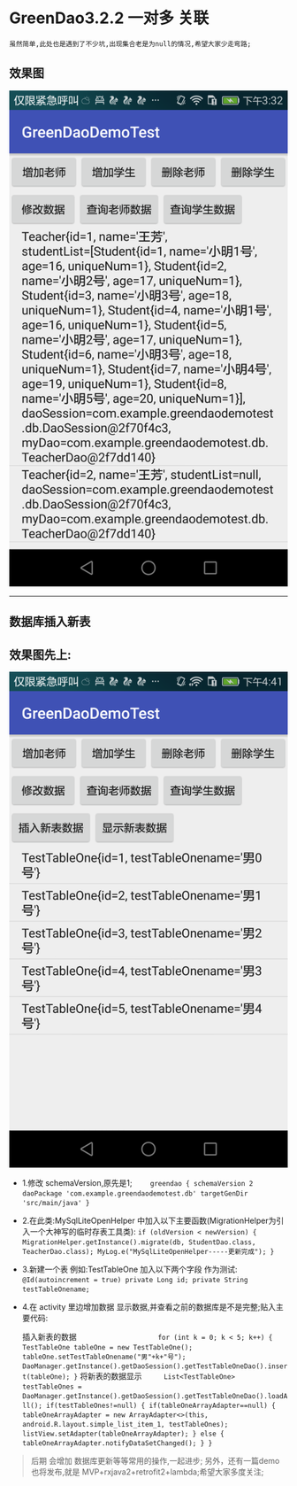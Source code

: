 # GreenDao3.2.2 一对多 关联
    虽然简单,此处也是遇到了不少坑,出现集合老是为null的情况,希望大家少走弯路;
## 效果图


![Image](https://github.com/LB-ocean/GreenDaoDemoTest/blob/master/picture/p1.png)


---
## 数据库插入新表

##  效果图先上:
![Image](https://github.com/LB-ocean/GreenDaoDemoTest/blob/master/picture/newTable.png)

* 1.修改 schemaVersion,原先是1;
`    greendao {
        schemaVersion 2
        daoPackage 'com.example.greendaodemotest.db'
        targetGenDir 'src/main/java'
    }`
* 2.在此类:MySqlLiteOpenHelper 中加入以下主要函数(MigrationHelper为引入一个大神写的临时存表工具类):
`if (oldVersion < newVersion)
             {
                 MigrationHelper.getInstance().migrate(db, StudentDao.class, TeacherDao.class);
                 MyLog.e("MySqlLiteOpenHelper-----更新完成");
             }`
* 3.新建一个表 例如:TestTableOne
    加入以下两个字段 作为测试:
`    @Id(autoincrement = true)
    private Long id;
    private String testTableOnename;`
* 4.在 activity 里边增加数据 显示数据,并查看之前的数据库是不是完整;贴入主要代码:

    插入新表的数据
`                    for (int k = 0; k < 5; k++)
                    {
                        TestTableOne tableOne = new TestTableOne();
                        tableOne.setTestTableOnename("男"+k+"号");
                        DaoManager.getInstance().getDaoSession().getTestTableOneDao().insert(tableOne);
                    }`
    将新表的数据显示
`     List<TestTableOne> testTableOnes = DaoManager.getInstance().getDaoSession().getTestTableOneDao().loadAll();
                    if(testTableOnes!=null)
                    {
                        if(tableOneArrayAdapter==null)
                        {
                            tableOneArrayAdapter = new ArrayAdapter<>(this, android.R.layout.simple_list_item_1, testTableOnes);
                            listView.setAdapter(tableOneArrayAdapter);
                        }
                        else
                        {
                            tableOneArrayAdapter.notifyDataSetChanged();
                        }
                    }`

>  后期 会增加 数据库更新等等常用的操作,一起进步;
  另外，还有一篇demo 也将发布,就是 MVP+rxjava2+retrofit2+lambda;希望大家多度关注;

